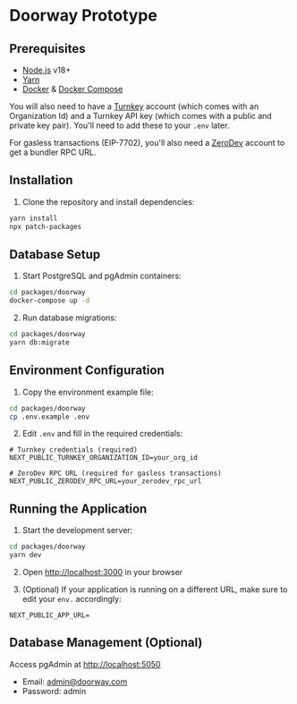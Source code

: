 # Doorway Prototype

## Prerequisites

- [Node.js](https://nodejs.org) v18+
- [Yarn](https://yarnpkg.com)
- [Docker](https://www.docker.com) & [Docker Compose](https://docs.docker.com/compose)

You will also need to have a [Turnkey](https://www.turnkey.com) account (which comes with an Organization Id) and a Turnkey API key (which comes with a public and private key pair). You'll need to add these to your `.env` later.

For gasless transactions (EIP-7702), you'll also need a [ZeroDev](https://dashboard.zerodev.app) account to get a bundler RPC URL.

## Installation

1. Clone the repository and install dependencies:

```bash
yarn install
npx patch-packages
```

## Database Setup

1. Start PostgreSQL and pgAdmin containers:

```bash
cd packages/doorway
docker-compose up -d
```

2. Run database migrations:

```bash
cd packages/doorway
yarn db:migrate
```

## Environment Configuration

1. Copy the environment example file:

```bash
cd packages/doorway
cp .env.example .env
```

2. Edit `.env` and fill in the required credentials:

```
# Turnkey credentials (required)
NEXT_PUBLIC_TURNKEY_ORGANIZATION_ID=your_org_id

# ZeroDev RPC URL (required for gasless transactions)
NEXT_PUBLIC_ZERODEV_RPC_URL=your_zerodev_rpc_url
```

## Running the Application

1. Start the development server:

```bash
cd packages/doorway
yarn dev
```

2. Open [http://localhost:3000](http://localhost:3000) in your browser

3. (Optional) If your application is running on a different URL, make sure to edit your `env.` accordingly:

```
NEXT_PUBLIC_APP_URL=
```

## Database Management (Optional)

Access pgAdmin at [http://localhost:5050](http://localhost:5050)

- Email: admin@doorway.com
- Password: admin
